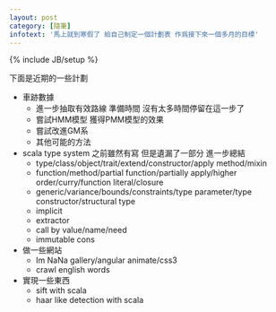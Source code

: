 ```yaml
---
layout: post
category: [隨筆]
infotext: '馬上就到寒假了 給自己制定一個計劃表 作爲接下來一個多月的目標'
---
```

{% include JB/setup %}

下面是近期的一些計劃

-   車跡數據
    -   進一步抽取有效路線 準備時間 沒有太多時間停留在這一步了
    -   嘗試HMM模型 獲得PMM模型的效果
    -   嘗試改進GM系
    -   其他可能的方法
-   scala type system 之前雖然有寫 但是遺漏了一部分 進一步總結
    -   type/class/object/trait/extend/constructor/apply method/mixin
    -   function/method/partial function/partially apply/higher order/curry/function literal/closure
    -   generic/variance/bounds/constraints/type parameter/type constructor/structural type
    -   implicit
    -   extractor
    -   call by value/name/need
    -   immutable cons
-   做一些網站
    -   Im NaNa gallery/angular animate/css3
    -   crawl english words
-   實現一些東西
    -   sift with scala
    -   haar like detection with scala
